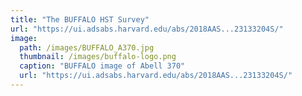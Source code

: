```yaml
---
title: "The BUFFALO HST Survey"
url: "https://ui.adsabs.harvard.edu/abs/2018AAS...23133204S/"
image: 
  path: /images/BUFFALO_A370.jpg
  thumbnail: /images/buffalo-logo.png
  caption: "BUFFALO image of Abell 370"
  url: "https://ui.adsabs.harvard.edu/abs/2018AAS...23133204S/"
---
```


